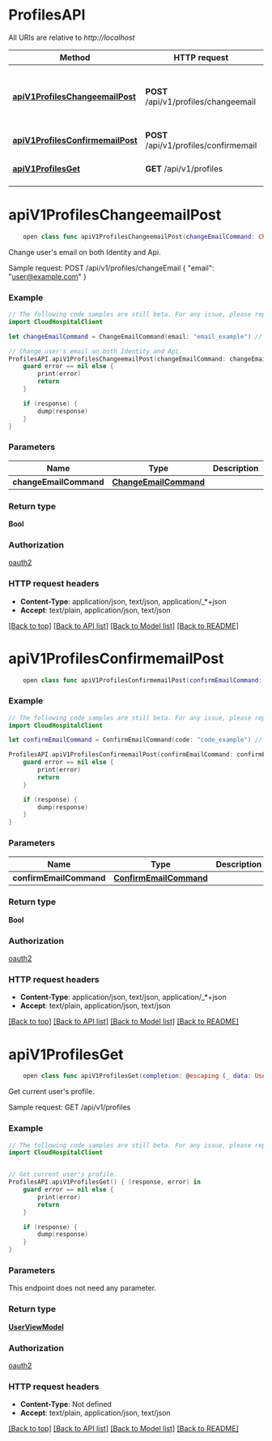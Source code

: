 # ProfilesAPI

All URIs are relative to *http://localhost*

Method | HTTP request | Description
------------- | ------------- | -------------
[**apiV1ProfilesChangeemailPost**](ProfilesAPI.md#apiv1profileschangeemailpost) | **POST** /api/v1/profiles/changeemail | Change user&#39;s email on both Identity and Api.
[**apiV1ProfilesConfirmemailPost**](ProfilesAPI.md#apiv1profilesconfirmemailpost) | **POST** /api/v1/profiles/confirmemail | 
[**apiV1ProfilesGet**](ProfilesAPI.md#apiv1profilesget) | **GET** /api/v1/profiles | Get current user&#39;s profile.


# **apiV1ProfilesChangeemailPost**
```swift
    open class func apiV1ProfilesChangeemailPost(changeEmailCommand: ChangeEmailCommand? = nil, completion: @escaping (_ data: Bool?, _ error: Error?) -> Void)
```

Change user's email on both Identity and Api.

Sample request:        POST /api/v1/profiles/changeEmail      {          \"email\": \"user@example.com\"      }

### Example 
```swift
// The following code samples are still beta. For any issue, please report via http://github.com/OpenAPITools/openapi-generator/issues/new
import CloudHospitalClient

let changeEmailCommand = ChangeEmailCommand(email: "email_example") // ChangeEmailCommand |  (optional)

// Change user's email on both Identity and Api.
ProfilesAPI.apiV1ProfilesChangeemailPost(changeEmailCommand: changeEmailCommand) { (response, error) in
    guard error == nil else {
        print(error)
        return
    }

    if (response) {
        dump(response)
    }
}
```

### Parameters

Name | Type | Description  | Notes
------------- | ------------- | ------------- | -------------
 **changeEmailCommand** | [**ChangeEmailCommand**](ChangeEmailCommand.md) |  | [optional] 

### Return type

**Bool**

### Authorization

[oauth2](../README.md#oauth2)

### HTTP request headers

 - **Content-Type**: application/json, text/json, application/_*+json
 - **Accept**: text/plain, application/json, text/json

[[Back to top]](#) [[Back to API list]](../README.md#documentation-for-api-endpoints) [[Back to Model list]](../README.md#documentation-for-models) [[Back to README]](../README.md)

# **apiV1ProfilesConfirmemailPost**
```swift
    open class func apiV1ProfilesConfirmemailPost(confirmEmailCommand: ConfirmEmailCommand? = nil, completion: @escaping (_ data: Bool?, _ error: Error?) -> Void)
```



### Example 
```swift
// The following code samples are still beta. For any issue, please report via http://github.com/OpenAPITools/openapi-generator/issues/new
import CloudHospitalClient

let confirmEmailCommand = ConfirmEmailCommand(code: "code_example") // ConfirmEmailCommand |  (optional)

ProfilesAPI.apiV1ProfilesConfirmemailPost(confirmEmailCommand: confirmEmailCommand) { (response, error) in
    guard error == nil else {
        print(error)
        return
    }

    if (response) {
        dump(response)
    }
}
```

### Parameters

Name | Type | Description  | Notes
------------- | ------------- | ------------- | -------------
 **confirmEmailCommand** | [**ConfirmEmailCommand**](ConfirmEmailCommand.md) |  | [optional] 

### Return type

**Bool**

### Authorization

[oauth2](../README.md#oauth2)

### HTTP request headers

 - **Content-Type**: application/json, text/json, application/_*+json
 - **Accept**: text/plain, application/json, text/json

[[Back to top]](#) [[Back to API list]](../README.md#documentation-for-api-endpoints) [[Back to Model list]](../README.md#documentation-for-models) [[Back to README]](../README.md)

# **apiV1ProfilesGet**
```swift
    open class func apiV1ProfilesGet(completion: @escaping (_ data: UserViewModel?, _ error: Error?) -> Void)
```

Get current user's profile.

Sample request:        GET /api/v1/profiles

### Example 
```swift
// The following code samples are still beta. For any issue, please report via http://github.com/OpenAPITools/openapi-generator/issues/new
import CloudHospitalClient


// Get current user's profile.
ProfilesAPI.apiV1ProfilesGet() { (response, error) in
    guard error == nil else {
        print(error)
        return
    }

    if (response) {
        dump(response)
    }
}
```

### Parameters
This endpoint does not need any parameter.

### Return type

[**UserViewModel**](UserViewModel.md)

### Authorization

[oauth2](../README.md#oauth2)

### HTTP request headers

 - **Content-Type**: Not defined
 - **Accept**: text/plain, application/json, text/json

[[Back to top]](#) [[Back to API list]](../README.md#documentation-for-api-endpoints) [[Back to Model list]](../README.md#documentation-for-models) [[Back to README]](../README.md)


